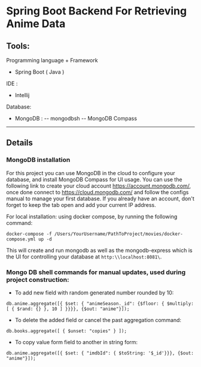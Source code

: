 # Spring Boot Backend For Retrieving Anime Data
## Tools:
Programming language + Framework 
- Spring Boot ( Java )

IDE : 
- Intellij

Database:
- MongoDB : 
-- mongodbsh -- MongoDB Compass
****
## Details
### MongoDB installation

For this project you can use MongoDB in the cloud to configure your database, and install 
MongoDB Compass for UI usage.
You can use the following link to create your cloud account https://account.mongodb.com/, once
done connect to https://cloud.mongodb.com/ and follow the configs manual to manage your first database.
If you already have an account, don't forget to keep the tab open and add your current IP address.

For local installation: using docker compose, by running the following command:

```shell
docker-compose -f /Users/YourUsername/PathToProject/movies/docker-compose.yml up -d
```
This will create and run mongodb as well as the mongodb-express which is the UI for controlling your
database at `http:\\localhost:8081\`.
### Mongo DB shell commands for manual updates, used during project construction:
 - To add new field with random generated number rounded by 10:
 ```shell
db.anime.aggregate([{ $set: { "animeSeason._id": {$floor: { $multiply: [ { $rand: {} }, 10 ] }}}}, {$out: "anime"}]);
```
- To delete the added field or cancel the past aggregation command:
```shell
db.books.aggregate([ { $unset: "copies" } ]);
```
- To copy value form field to another in string form:
```shell
db.anime.aggregate([{ $set: { "imdbId": { $toString: '$_id'}}}, {$out: "anime"}]);
```
